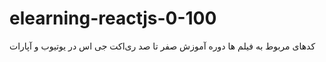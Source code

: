# elearning-reactjs-0-100

کدهای مربوط به فیلم ها دوره آموزش صفر تا صد ری‌اکت جی اس در یوتیوب و آپارات
